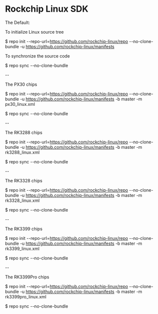 # Rockchip Linux SDK

The Default:

To initialize Linux source tree

$ repo init --repo-url=https://github.com/rockchip-linux/repo --no-clone-bundle -u https://github.com/rockchip-linux/manifests

To synchronize the source code

$ repo sync --no-clone-bundle

--

The PX30 chips

$ repo init --repo-url=https://github.com/rockchip-linux/repo --no-clone-bundle -u https://github.com/rockchip-linux/manifests -b master -m px30_linux.xml

$ repo sync --no-clone-bundle

--

The RK3288 chips

$ repo init --repo-url=https://github.com/rockchip-linux/repo --no-clone-bundle -u https://github.com/rockchip-linux/manifests -b master -m rk3288_linux.xml

$ repo sync --no-clone-bundle

--

The RK3328 chips

$ repo init --repo-url=https://github.com/rockchip-linux/repo --no-clone-bundle -u https://github.com/rockchip-linux/manifests -b master -m rk3328_linux.xml

$ repo sync --no-clone-bundle

--

The RK3399 chips

$ repo init --repo-url=https://github.com/rockchip-linux/repo --no-clone-bundle -u https://github.com/rockchip-linux/manifests -b master -m rk3399_linux.xml

$ repo sync --no-clone-bundle

--

The RK3399Pro chips

$ repo init --repo-url=https://github.com/rockchip-linux/repo --no-clone-bundle -u https://github.com/rockchip-linux/manifests -b master -m rk3399pro_linux.xml

$ repo sync --no-clone-bundle
